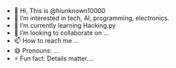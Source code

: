 - 👋 Hi, This is @hiunknown10000
- 👀 I’m interested in tech, AI, programming, electronics.
- 🌱 I’m currently learning Hacking.py
- 💞️ I’m looking to collaborate on ...
- 📫 How to reach me ...
- 😄 Pronouns: ...
- ⚡ Fun fact: Details matter....

<!---
hiunknown10000/hiunknown10000 is a ✨ special ✨ repository because its `README.md` (this file) appears on your GitHub profile.
You can click the Preview link to take a look at your changes.
--->

